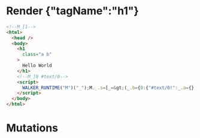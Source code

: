 # Render {"tagName":"h1"}
```html
<!--M_[1-->
<html>
  <head />
  <body>
    <h1
      class="a b"
    >
      Hello World
    </h1>
    <!--M_]0 #text/0-->
    <script>
      WALKER_RUNTIME("M")("_");M._.s=[_=&gt;(_.b={0:{"#text/0!":_.a={},"#text/0(":"h1"},1:_.a})];M._.d=1
    </script>
  </body>
</html>
```

# Mutations
```

```
